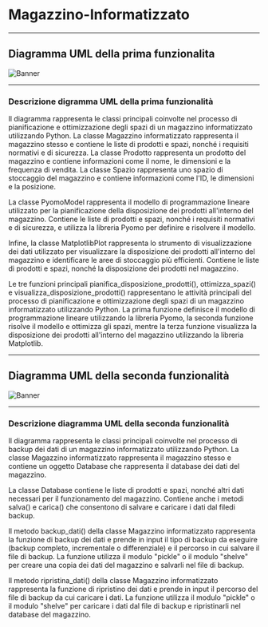# Magazzino-Informatizzato
____________________________________
## Diagramma UML della prima funzionalita 
![Banner](https://github.com/Matteo2022/Magazzino-Informatizzato-4AII/blob/c9e0241cf564b268fc77cb4613cb940de1dae2b5/UML.png)
________________________________________
### Descrizione digramma UML della prima funzionalità
Il diagramma rappresenta le classi principali coinvolte nel processo di pianificazione e ottimizzazione degli spazi di un magazzino informatizzato utilizzando Python. La classe Magazzino informatizzato rappresenta il magazzino stesso e contiene le liste di prodotti e spazi, nonché i requisiti normativi e di sicurezza. La classe Prodotto rappresenta un prodotto del magazzino e contiene informazioni come il nome, le dimensioni e la frequenza di vendita. La classe Spazio rappresenta uno spazio di stoccaggio del magazzino e contiene informazioni come l'ID, le dimensioni e la posizione.

La classe PyomoModel rappresenta il modello di programmazione lineare utilizzato per la pianificazione della disposizione dei prodotti all'interno del magazzino. Contiene le liste di prodotti e spazi, nonché i requisiti normativi e di sicurezza, e utilizza la libreria Pyomo per definire e risolvere il modello.

Infine, la classe MatplotlibPlot rappresenta lo strumento di visualizzazione dei dati utilizzato per visualizzare la disposizione dei prodotti all'interno del magazzino e identificare le aree di stoccaggio più efficienti. Contiene le liste di prodotti e spazi, nonché la disposizione dei prodotti nel magazzino.

Le tre funzioni principali pianifica_disposizione_prodotti(), ottimizza_spazi() e visualizza_disposizione_prodotti() rappresentano le attività principali del processo di pianificazione e ottimizzazione degli spazi di un magazzino informatizzato utilizzando Python. La prima funzione definisce il modello di programmazione lineare utilizzando la libreria Pyomo, la seconda funzione risolve il modello e ottimizza gli spazi, mentre la terza funzione visualizza la disposizione dei prodotti all'interno del magazzino utilizzando la libreria Matplotlib.
________________________________________________
## Diagramma UML della seconda funzionalità
![Banner](https://github.com/Matteo2022/Magazzino-Informatizzato-4AII/blob/721109644f9849e11737ced1631b31c6c0c64aa7/UML2.png)
_________________________________________________
### Descrizione diagramma UML della seconda funzionalità
Il diagramma rappresenta le classi principali coinvolte nel processo di backup dei dati di un magazzino informatizzato utilizzando Python. La classe Magazzino informatizzato rappresenta il magazzino stesso e contiene un oggetto Database che rappresenta il database dei dati del magazzino.

La classe Database contiene le liste di prodotti e spazi, nonché altri dati necessari per il funzionamento del magazzino. Contiene anche i metodi salva() e carica() che consentono di salvare e caricare i dati dal filedi backup.

Il metodo backup_dati() della classe Magazzino informatizzato rappresenta la funzione di backup dei dati e prende in input il tipo di backup da eseguire (backup completo, incrementale o differenziale) e il percorso in cui salvare il file di backup. La funzione utilizza il modulo "pickle" o il modulo "shelve" per creare una copia dei dati del magazzino e salvarli nel file di backup.

Il metodo ripristina_dati() della classe Magazzino informatizzato rappresenta la funzione di ripristino dei dati e prende in input il percorso del file di backup da cui caricare i dati. La funzione utilizza il modulo "pickle" o il modulo "shelve" per caricare i dati dal file di backup e ripristinarli nel database del magazzino.
